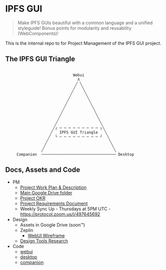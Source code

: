 # IPFS GUI

> Make IPFS GUIs beautiful with a common language and a unified styleguide! Bonus points for modularity and reusability (WebComponents)!

This is the internal repo to for Project Management of the IPFS GUI project.

## The IPFS GUI Triangle

```

                              Webui
                                Λ
                               ╱ ╲
                              ╱   ╲
                             ╱     ╲
                            ╱       ╲
                           ╱         ╲
                          ╱           ╲
                         ╱             ╲
                        ╱               ╲
                       ╱                 ╲
                      ╱                   ╲
                     ╱┌ ─ ─ ─ ─ ─ ─ ─ ─ ─ ┐╲
                    ╱   IPFS GUI Triangle   ╲
                   ╱  └ ─ ─ ─ ─ ─ ─ ─ ─ ─ ┘  ╲
                  ╱                           ╲
                 ╱                             ╲
                ╱                               ╲
     Companion  ───────────────────────────────── Desktop
```

## Docs, Assets and Code

- PM
  - [Project Work Plan & Description](https://docs.google.com/document/d/1HzwTYo4BDDH4WIh0EULh0U9_WnT84FacDUdVtTExluQ/edit#heading=h.a415cvyt09h4)
  - [Main Google Drive folder](https://drive.google.com/drive/u/1/folders/1xu_lv1jsatKnwyFcjd_fDsg3rCi9550u)
  - [Project OKR](./OKR.md)
  - [Project Requirements Document](./PRD.md)
  - Weekly Sync Up - Thursdays at 5PM UTC - https://protocol.zoom.us/j/497645692
- Design
  - Assets in Google Drive (soon™)
  - Zeplin
    - [WebUI Wireframe](https://app.zeplin.io/project/5a32d45d1a17248135241058)
  - [Design Tools Research](https://docs.google.com/document/d/1qJyfwgcMg8l3Tk3aYxF38iyYRhkEf3nlLNqOw4ZiW_8/edit)
- Code
  - [webui](https://github.com/ipfs/webui)
  - [desktop](https://github.com/ipfs-shipyard/desktop)
  - [companion](https://github.com/ipfs/ipfs-companion)
